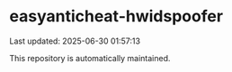 # easyanticheat-hwidspoofer

Last updated: 2025-06-30 01:57:13

This repository is automatically maintained.
